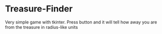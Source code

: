 # Treasure-Finder
Very simple game with tkinter. Press button and it will tell how away you are from the treasure in radius-like units
